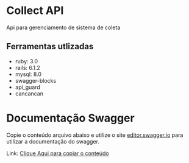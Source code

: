 # Collect API

Api para gerenciamento de sistema de coleta

## Ferramentas utlizadas

* ruby: 3.0
* rails: 6.1.2
* mysql: 8.0
* swagger-blocks
* api_guard
* cancancan

# Documentação Swagger

Copie o conteúdo arquivo abaixo e utilize  o site [editor.swagger.io](https://editor.swagger.io) para utilizar a documentação do swagger.

Link: [Clique Aqui para copiar o conteúdo](./swagger/swagger.json)
